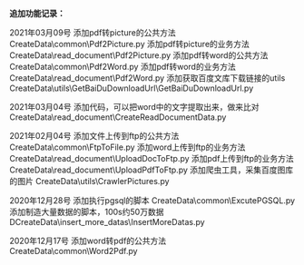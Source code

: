 **追加功能记录：**

2021年03月09号
    添加pdf转picture的公共方法
        CreateData\common\Pdf2Picture.py
    添加pdf转picture的业务方法
        CreateData\read_document\Pdf2Picture.py
    添加pdf转word的公共方法
        CreateData\common\Pdf2Word.py
    添加pdf转word的业务方法
        CreateData\read_document\Pdf2Word.py
    添加获取百度文库下载链接的utils
        CreateData\utils\GetBaiDuDownloadUrl\GetBaiDuDownloadUrl.py
        
2021年03月04号 
    添加代码，可以把word中的文字提取出来，做来比对       
        CreateData\read_document\CreateReadDocumentData.py

2021年02月04号
    添加文件上传到ftp的公共方法
        CreateData\common\FtpToFile.py
    添加word上传到ftp的业务方法
        CreateData\read_document\UploadDocToFtp.py
    添加pdf上传到ftp的业务方法
        CreateData\read_document\UploadPdfToFtp.py
    添加爬虫工具，采集百度图库的图片
        CreateData\utils\CrawlerPictures.py

2020年12月28号
    添加执行pgsql的脚本
        CreateData\common\ExcutePGSQL.py
    添加制造大量数据的脚本，100s约50万数据
        DCreateData\insert_more_datas\InsertMoreDatas.py
            
2020年12月17号
    添加word转pdf的公共方法
        CreateData\common\Word2Pdf.py